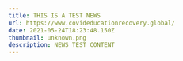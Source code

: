 ```yaml
---
title: THIS IS A TEST NEWS
url: https://www.covideducationrecovery.global/
date: 2021-05-24T18:23:48.150Z
thumbnail: unknown.png
description: NEWS TEST CONTENT
---
```

